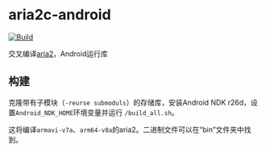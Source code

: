# aria2c-android
[![Build](https://github.com/jiangjiali/aria2c-android/actions/workflows/build.yml/badge.svg?branch=master)](https://github.com/jiangjiali/aria2c-android/actions/workflows/build.yml)

交叉编译[aria2](https://github.com/aria2/aria2)，Android运行库

## 构建

克隆带有子模块（`-reurse submoduls`）的存储库，安装Android NDK r26d，设置`Android_NDK_HOME`环境变量并运行 `/build_all.sh`。

这将编译`armavi-v7a`、`arm64-v8a`的aria2。二进制文件可以在“bin”文件夹中找到。

